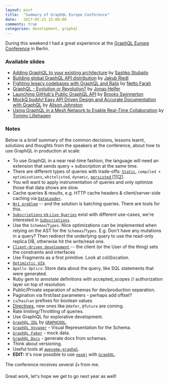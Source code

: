 ```yaml
---
layout: post
title:  "Summary of GraphQL Europe Conference"
date:   2017-05-21 15:00:00
comments: true
categories: development, graphql
---
```


During this weekend I had a great experience at the [GraphQL Europe Conference](https://graphql-europe.org) in Berlin.

### **Available slides**
* [Adding GraphQL to your existing architecture](https://www.slideshare.net/sashko1/adding-graphql-to-your-existing-architecture) by [Sashko Stubailo](https://twitter.com/stubailo)
* [Building global GraphQL API distribution](https://www.slideshare.net/JakubRiedl/graphql-distribution) by [Jakub Riedl](https://twitter.com/jakubriedl)
* [Fighting legacy codebases with GraphQL and Rails](https://speakerdeck.com/nettofarah/rescuing-legacy-codebases-with-graphql-1) by [Netto Farah](https://twitter.com/nettofarah)
* <i class="fa fa-plus-square-o" style="color: red;" aria-hidden="true"></i> [GraphQL - Evolution or Revolution?](https://speakerdeck.com/helfer/graphql-evolution-or-revolution) by [Jonas Helfer](https://twitter.com/helferjs)  
* [Launching GitHub's Public GraphQL API](https://speakerdeck.com/bswinnerton/launching-githubs-public-graphql-api) by [Brooks Swinnerton](https://twitter.com/bswinnerton)
* [MockQ buddy! Easy API Driven Design and Accurate Documentation with GraphQL](https://docs.google.com/presentation/d/1MXV33k7SZhDAyhbaobVXF41hmEoRQ84scJPaSR4qMU4/pub?start=false&loop=false&delayms=3000&slide=id.p) by [Alison Johnston](https://twitter.com/AlizonJohnston)
* [Using GraphQL in a Mesh Network to Enable Real-Time Collaboration](https://drive.google.com/file/d/0BwHmsxco56hyRkxTQ2pVbEs2ZnM/view) by [Tommy Lillehagen](https://twitter.com/tommylil)


### **Notes**
Below is a brief summary of the common decisions, lessons learnt, solutions and thoughts from the speakers at the conference, about how to use GraphQL in production at scale:

* To use GraphQL in a near real-time fashion, the language will need an extension that sends query + subscription at the same time.
* There are different types of queries with trade-offs: [`Static`](https://dev-blog.apollodata.com/5-benefits-of-static-graphql-queries-b7fa90b0b69a), `compiled + optimizations`, `whitelisted`, `dynamic`, [`persisted` [1]](https://dev-blog.apollodata.com/persisted-graphql-queries-with-apollo-client-119fd7e6bba5)[[2]](https://docs.scaphold.io/tutorials/persisted-queries/).
* You will want to apply instrumentation of queries and only optimize those that data shows are slow.
* Cache queries & results, e.g. HTTP cache headers & client/server-side caching via [`DataLoader`](https://github.com/facebook/dataloader).
* [`N+1 problem`](https://speakerdeck.com/player/6f865a0318c5442f9ee191b4166e48d3?slide=38#) -- and the solution is batching queries. There are tools for this.
* [`Subscriptions` vs `Live Queries`](http://graphql.org/blog/subscriptions-in-graphql-and-relay/) exist with different use-cases, we're interested in [`Subscriptions`](http://facebook.github.io/graphql/#sec-Subscription).
* Use the `Schemas`/`Types`. Nice optimizations can be implemented when relying on the AST for the `Schemas`/`Types`. E.g. Don't have any mutations in a query? Then redirect the underlying query to use the read-only replica DB, otherwise hit the write/read one.
* [`Client-driven development`](https://dev-blog.apollodata.com/graphql-at-facebook-by-dan-schafer-38d65ef075af) -- the client (or the User of the thing) sets the constraints and interfaces
* Use Fragments as a first primitive. Look at col(l)ocation.
* [`Optimistic UI`s](https://uxplanet.org/optimistic-1000-34d9eefe4c05).
* `Apollo Optics`: Store data about the query, like SQL statements that were generated.
* Ruby gem to annotate definitions with accepted_scopes // authorization layer on top of resolution.
* Public/Private separation of schemas for dev/production separation.
* Pagination via first/last parameters - perhaps add offset?
* `is`/`has`/`can` prefixes for boolean values
* [Directives], new ones like `@defer`, `@future` are coming.
* Rate limiting/Throttling of queries.
* Use GraphiQL for explorative development.
* [`GraphQL IDL`](https://www.graph.cool/docs/faq/graphql-idl-schema-definition-language-kr84dktnp0/) by [`GRAPHCOOL`](https://graph.cool).
* [`GraphQL Voyager`](https://github.com/APIs-guru/graphql-voyager) - Visual Representation for the Schema.
* [`GraphQL Faker`](https://github.com/APIs-guru/graphql-faker) - mock data.
* [`GraphQL Docs`](https://graphql-docs.com) - generate docs from schemas.
* Think about versioning.
* Useful tools at [`awesome-graphql`](https://github.com/chentsulin/awesome-graphql).
* **EDIT:** It's now possible to use [`neo4j`](https://neo4j.com/developer/graphql/) with [`GraphQL`](http://graphql.org).

The conference receives several 👍 from me. 

Great work, let's hope we get to go next year as well!

[Directives]: http://facebook.github.io/graphql/#sec-Type-System.Directives
